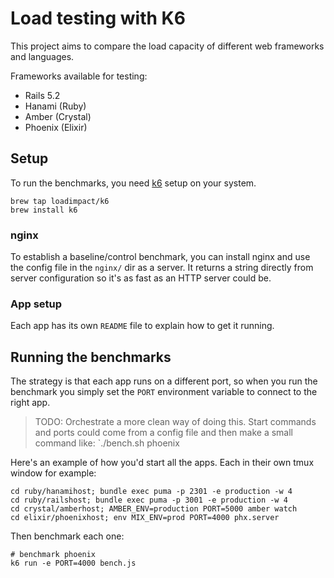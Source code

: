# Load testing with K6

This project aims to compare the load capacity of different web frameworks and languages.

Frameworks available for testing:

* Rails 5.2
* Hanami (Ruby)
* Amber (Crystal)
* Phoenix (Elixir)

## Setup

To run the benchmarks, you need [k6](https://k6.io) setup on your system.

```shell
brew tap loadimpact/k6
brew install k6
```

### nginx

To establish a baseline/control benchmark, you can install nginx and use
the config file in the `nginx/` dir as a server. It returns a string directly
from server configuration so it's as fast as an HTTP server could be.

### App setup

Each app has its own `README` file to explain how to get it running.

## Running the benchmarks

The strategy is that each app runs on a different port, so when you run the benchmark
you simply set the `PORT` environment variable to connect to the right app.

> TODO: Orchestrate a more clean way of doing this. Start commands and ports
> could come from a config file and then make a small command like:
> `./bench.sh phoenix

Here's an example of how you'd start all the apps. Each in their own tmux window
for example:

```shell
cd ruby/hanamihost; bundle exec puma -p 2301 -e production -w 4
cd ruby/railshost; bundle exec puma -p 3001 -e production -w 4
cd crystal/amberhost; AMBER_ENV=production PORT=5000 amber watch
cd elixir/phoenixhost; env MIX_ENV=prod PORT=4000 phx.server
```

Then benchmark each one:

```shell
# benchmark phoenix
k6 run -e PORT=4000 bench.js
```
